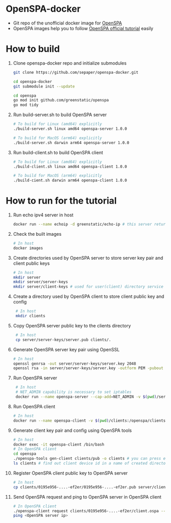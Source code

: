 # OpenSPA-docker
* Git repo of the unofficial docker image for [OpenSPA](https://github.com/greenstatic/openspa)
* OpenSPA images help you to follow [OpenSPA official tutorial](https://github.com/greenstatic/openspa/blob/master/docs/OpenSPA%20Server%20Installation%20with%20iptables.md) easily

# How to build
1. Clone openspa-docker repo and initialize submodules
    ```bash
    git clone https://github.com/sepaper/openspa-docker.git
    
    cd openspa-docker
    git submodule init --update
    
    cd openspa
    go mod init github.com/greenstatic/openspa
    go mod tidy
    ```
2. Run build-server.sh to build OpenSPA server
    ```bash
    # To build for Linux (amd64) explicitly
    ./build-server.sh linux amd64 openspa-server 1.0.0
    
    # To build for MacOS (arm64) explicitly 
    ./build-server.sh darwin arm64 openspa-server 1.0.0
    ```
3. Run build-client.sh to build OpenSPA client
    ```bash
    # To build for Linux (amd64) explicitly
    ./build-client.sh linux amd64 openspa-client 1.0.0
    
    # To build for MacOS (arm64) explicitly 
    ./build-cient.sh darwin arm64 openspa-client 1.0.0
    ```
    
# How to run for the tutorial
1. Run echo ipv4 server in host
    ```bash
    docker run --name echoip -d greenstatic/echo-ip # this server returns an echo response like {"success":true,"ip":"172.17.0.3","isIpv6":false,"datetime":"2022-02-02T08:23:15Z","ipDetails":{"remoteIP":"172.17.0.3","forwardedForIP":""},"service":"echo-ip","version":"1.2.0","srcUrl":"https://github.com/greenstatic/echo-ip"}
    ```
2. Check the built images
    ```bash
    # In host
    docker images
    ```
3. Create directories used by OpenSPA server to store server key pair and client public keys
    ```bash
    # In host
    mkdir server
    mkdir server/server-keys
    mkdir server/client-keys # used for user(client) directory service
    ```
4. Create a directory used by OpenSPA client to store client public key and config
   ```bash
    # In host
    mkdir clients
    ```
5. Copy OpenSPA server public key to the clients directory
   ```bash
    # In host
    cp server/server-keys/server.pub clients/.
    ```
6. Generate OpenSPA server key pair using OpenSSL
    ```bash
    # In host
    openssl genrsa -out server/server-keys/server.key 2048
    openssl rsa -in server/server-keys/server.key -outform PEM -pubout -out server/server-keys/server.pub
    ```
7. Run OpenSPA server
   ```bash
    # In host
    # NET_ADMIN capability is necessary to set iptables
    docker run --name openspa-server --cap-add=NET_ADMIN -v $(pwd)/server/server-keys:/openspa/keys -v $(pwd)/server/client-keys:/openspa/es/public_keys openspa-server:1.0.0 --echo-ipv4-server http://<echo ipv4 server ip>:<port>

8. Run OpenSPA client
    ```bash
    # In host
    docker run --name openspa-client -v $(pwd)/clients:/openspa/clients -it openspa-client:1.0.0 /bin/bash
    ```
9. Generate client key pair and config using OpenSPA tools
    ```bash
    # In host
    docker exec -it openspa-client /bin/bash
    # In OpenSPA client
    cd openspa
    ./openspa-tools gen-client clients/pub -o clients # you can press enter for all to set as default
    ls clients # find out client device id in a name of created directory
    ```
10. Register OpenSPA client public key to OpenSPA server
    ```bash
    # In host
    cp clients/0195e956-....-ef2er/0195e956-....-ef2er.pub server/client-keys/.
    ```
11. Send OpenSPA request and ping to OpenSPA server in OpenSPA client
    ```bash
    # In OpenSPA client
    ./openspa-client request clients/0195e956-....-ef2er/client.ospa --protocol icmp -p 1 --echo-ipv4-server http://<echo ipv4 server ip>:<port> --server-ip <OpenSPA server ip>
    ping <OpenSPA server ip>
    ```
